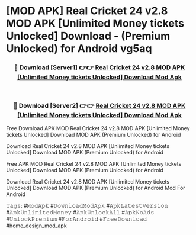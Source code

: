 # [MOD APK] Real Cricket 24 v2.8 MOD APK [Unlimited Money tickets Unlocked] Download - (Premium Unlocked) for Android vg5aq



<div align="center">
<h3>🔴 Download [Server1] 👉👉 <a href="https://momento.my/?title=Real_Cricket_24_v2.8_MOD_APK_[Unlimited_Money_tickets_Unlocked]_Download">Real Cricket 24 v2.8 MOD APK [Unlimited Money tickets Unlocked] Download Mod Apk</a></h3><br>

<h3>🔴 Download [Server2] 👉👉 <a href="https://momento.my/?title=Real_Cricket_24_v2.8_MOD_APK_[Unlimited_Money_tickets_Unlocked]_Download">Real Cricket 24 v2.8 MOD APK [Unlimited Money tickets Unlocked] Download Mod Apk</a></h3>
</div>



Free Download APK MOD Real Cricket 24 v2.8 MOD APK [Unlimited Money tickets Unlocked] Download MOD APK (Premium Unlocked) for Android

Download Real Cricket 24 v2.8 MOD APK [Unlimited Money tickets Unlocked] Download MOD APK (Premium Unlocked) for Android

Free APK MOD Real Cricket 24 v2.8 MOD APK [Unlimited Money tickets Unlocked] Download MOD APK (Premium Unlocked) for Android

Download Real Cricket 24 v2.8 MOD APK [Unlimited Money tickets Unlocked] Download MOD APK (Premium Unlocked) for Android Mod For Android

𝚃𝚊𝚐𝚜: #𝙼𝚘𝚍𝙰𝚙𝚔 #𝙳𝚘𝚠𝚗𝚕𝚘𝚊𝚍𝙼𝚘𝚍𝙰𝚙𝚔 #𝙰𝚙𝚔𝙻𝚊𝚝𝚎𝚜𝚝𝚅𝚎𝚛𝚜𝚒𝚘𝚗 #𝙰𝚙𝚔𝚄𝚗𝚕𝚒𝚖𝚒𝚝𝚎𝚍𝙼𝚘𝚗𝚎𝚢 #𝙰𝚙𝚔𝚄𝚗𝚕𝚘𝚌𝚔𝙰𝚕𝚕 #𝙰𝚙𝚔𝙽𝚘𝙰𝚍𝚜 #𝚄𝚗𝚕𝚘𝚌𝚔𝙿𝚛𝚎𝚖𝚒𝚞𝚖 #𝙵𝚘𝚛𝙰𝚗𝚍𝚛𝚘𝚒𝚍 #𝙵𝚛𝚎𝚎𝙳𝚘𝚠𝚗𝚕𝚘𝚊𝚍 #home_design_mod_apk
